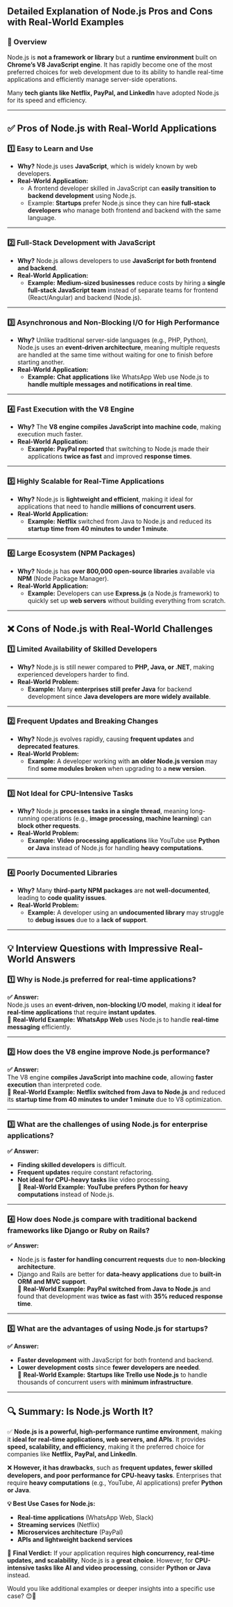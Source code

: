 ## **Detailed Explanation of Node.js Pros and Cons with Real-World Examples**  

### **📌 Overview**  
Node.js is **not a framework or library** but a **runtime environment** built on **Chrome’s V8 JavaScript engine**. It has rapidly become one of the most preferred choices for web development due to its ability to handle real-time applications and efficiently manage server-side operations.  

Many **tech giants like Netflix, PayPal, and LinkedIn** have adopted Node.js for its speed and efficiency.  

---

## **✅ Pros of Node.js with Real-World Applications**  

### **1️⃣ Easy to Learn and Use**  
- **Why?** Node.js uses **JavaScript**, which is widely known by web developers.  
- **Real-World Application:**  
  - A frontend developer skilled in JavaScript can **easily transition to backend development** using Node.js.  
  - Example: **Startups** prefer Node.js since they can hire **full-stack developers** who manage both frontend and backend with the same language.  

---

### **2️⃣ Full-Stack Development with JavaScript**  
- **Why?** Node.js allows developers to use **JavaScript for both frontend and backend**.  
- **Real-World Application:**  
  - **Example:** **Medium-sized businesses** reduce costs by hiring a **single full-stack JavaScript team** instead of separate teams for frontend (React/Angular) and backend (Node.js).  

---

### **3️⃣ Asynchronous and Non-Blocking I/O for High Performance**  
- **Why?** Unlike traditional server-side languages (e.g., PHP, Python), Node.js uses an **event-driven architecture**, meaning multiple requests are handled at the same time without waiting for one to finish before starting another.  
- **Real-World Application:**  
  - **Example:** **Chat applications** like WhatsApp Web use Node.js to **handle multiple messages and notifications in real time**.  

---

### **4️⃣ Fast Execution with the V8 Engine**  
- **Why?** The **V8 engine compiles JavaScript into machine code**, making execution much faster.  
- **Real-World Application:**  
  - **Example:** **PayPal reported** that switching to Node.js made their applications **twice as fast** and improved **response times**.  

---

### **5️⃣ Highly Scalable for Real-Time Applications**  
- **Why?** Node.js is **lightweight and efficient**, making it ideal for applications that need to handle **millions of concurrent users**.  
- **Real-World Application:**  
  - **Example:** **Netflix** switched from Java to Node.js and reduced its **startup time from 40 minutes to under 1 minute**.  

---

### **6️⃣ Large Ecosystem (NPM Packages)**  
- **Why?** Node.js has **over 800,000 open-source libraries** available via **NPM** (Node Package Manager).  
- **Real-World Application:**  
  - **Example:** Developers can use **Express.js** (a Node.js framework) to quickly set up **web servers** without building everything from scratch.  

---

## **❌ Cons of Node.js with Real-World Challenges**  

### **1️⃣ Limited Availability of Skilled Developers**  
- **Why?** Node.js is still newer compared to **PHP, Java, or .NET**, making experienced developers harder to find.  
- **Real-World Problem:**  
  - **Example:** Many **enterprises still prefer Java** for backend development since **Java developers are more widely available**.  

---

### **2️⃣ Frequent Updates and Breaking Changes**  
- **Why?** Node.js evolves rapidly, causing **frequent updates** and **deprecated features**.  
- **Real-World Problem:**  
  - **Example:** A developer working with **an older Node.js version** may find **some modules broken** when upgrading to a **new version**.  

---

### **3️⃣ Not Ideal for CPU-Intensive Tasks**  
- **Why?** Node.js **processes tasks in a single thread**, meaning long-running operations (e.g., **image processing, machine learning**) can **block other requests**.  
- **Real-World Problem:**  
  - **Example:** **Video processing applications** like YouTube use **Python or Java** instead of Node.js for handling **heavy computations**.  

---

### **4️⃣ Poorly Documented Libraries**  
- **Why?** Many **third-party NPM packages** are **not well-documented**, leading to **code quality issues**.  
- **Real-World Problem:**  
  - **Example:** A developer using an **undocumented library** may struggle to **debug issues** due to a **lack of support**.  

---

## **💡 Interview Questions with Impressive Real-World Answers**  

### **1️⃣ Why is Node.js preferred for real-time applications?**  
**✅ Answer:**  
Node.js uses an **event-driven, non-blocking I/O model**, making it **ideal for real-time applications** that require **instant updates**.  
📌 **Real-World Example:** **WhatsApp Web** uses Node.js to handle **real-time messaging** efficiently.  

---

### **2️⃣ How does the V8 engine improve Node.js performance?**  
**✅ Answer:**  
The V8 engine **compiles JavaScript into machine code**, allowing **faster execution** than interpreted code.  
📌 **Real-World Example:** **Netflix switched from Java to Node.js** and reduced its **startup time from 40 minutes to under 1 minute** due to V8 optimization.  

---

### **3️⃣ What are the challenges of using Node.js for enterprise applications?**  
**✅ Answer:**  
- **Finding skilled developers** is difficult.  
- **Frequent updates** require constant refactoring.  
- **Not ideal for CPU-heavy tasks** like video processing.  
📌 **Real-World Example:** **YouTube prefers Python for heavy computations** instead of Node.js.  

---

### **4️⃣ How does Node.js compare with traditional backend frameworks like Django or Ruby on Rails?**  
**✅ Answer:**  
- Node.js is **faster for handling concurrent requests** due to **non-blocking architecture**.  
- Django and Rails are better for **data-heavy applications** due to **built-in ORM and MVC support**.  
📌 **Real-World Example:** **PayPal switched from Java to Node.js** and found that development was **twice as fast** with **35% reduced response time**.  

---

### **5️⃣ What are the advantages of using Node.js for startups?**  
**✅ Answer:**  
- **Faster development** with JavaScript for both frontend and backend.  
- **Lower development costs** since **fewer developers are needed**.  
📌 **Real-World Example:** **Startups like Trello use Node.js** to handle thousands of concurrent users with **minimum infrastructure**.  

---

## **🔍 Summary: Is Node.js Worth It?**  

✅ **Node.js is a powerful, high-performance runtime environment**, making it **ideal for real-time applications, web servers, and APIs**. It provides **speed, scalability, and efficiency**, making it the preferred choice for companies like **Netflix, PayPal, and LinkedIn**.  

❌ **However, it has drawbacks**, such as **frequent updates, fewer skilled developers, and poor performance for CPU-heavy tasks**. Enterprises that require **heavy computations** (e.g., YouTube, AI applications) prefer **Python or Java**.  

**💡 Best Use Cases for Node.js:**  
- **Real-time applications** (WhatsApp Web, Slack)  
- **Streaming services** (Netflix)  
- **Microservices architecture** (PayPal)  
- **APIs and lightweight backend services**  

📌 **Final Verdict:** If your application requires **high concurrency, real-time updates, and scalability**, Node.js is a **great choice**. However, for **CPU-intensive tasks like AI and video processing**, consider **Python or Java** instead.  

Would you like additional examples or deeper insights into a specific use case? 😊🚀
